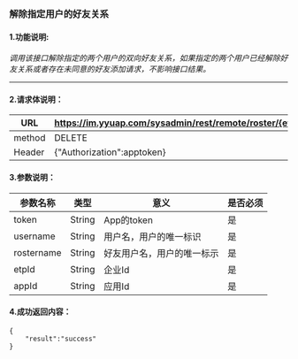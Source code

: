 ### 解除指定用户的好友关系

#### 1.功能说明:
*调用该接口解除指定的两个用户的双向好友关系，如果指定的两个用户已经解除好友关系或者存在未同意的好友添加请求，不影响接口结果。*
***

#### 2.请求体说明：


|URL|https://im.yyuap.com/sysadmin/rest/remote/roster/{etpId}/{appId}/{username}/{rostername}|
|----|----|
|method|DELETE|
|Header|{"Authorization":apptoken}|

#### 3.参数说明：
|参数名称|类型|意义|是否必须|
|----|----|----|----|
|token|String|App的token|是|
|username|String|用户名，用户的唯一标识|是|
|rostername|String|好友用户名，用户的唯一标示|是|
|etpId|String|企业Id|是|
|appId|String|应用Id|是|


#### 4.成功返回内容：

	{
		"result":"success"
	}